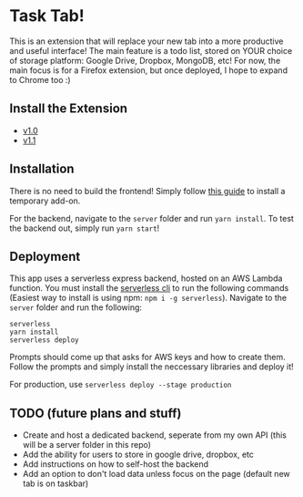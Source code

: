 # Task Tab!

This is an extension that will replace your new tab into a more productive and useful interface! The main feature is a todo list, stored on YOUR choice of storage platform: Google Drive, Dropbox, MongoDB, etc! For now, the main focus is for a Firefox extension, but once deployed, I hope to expand to Chrome too :)

## Install the Extension

- [v1.0](https://addons.mozilla.org/firefox/downloads/file/3774287/task_tab-1.0-fx.xpi)
- [v1.1](https://addons.mozilla.org/firefox/downloads/file/3774288/task_tab-1.1-fx.xpi)

## Installation

There is no need to build the frontend! Simply follow [this guide](https://extensionworkshop.com/documentation/develop/temporary-installation-in-firefox/) to install a temporary add-on.

For the backend, navigate to the `server` folder and run `yarn install`. To test the backend out, simply run `yarn start`!

## Deployment

This app uses a serverless express backend, hosted on an AWS Lambda function. You must install the [serverless cli](https://www.serverless.com/framework/docs/getting-started/) to run the following commands (Easiest way to install is using npm: `npm i -g serverless`). Navigate to the `server` folder and run the following:

```
serverless
yarn install
serverless deploy
```

Prompts should come up that asks for AWS keys and how to create them. Follow the prompts and simply install the neccessary libraries and deploy it!

For production, use `serverless deploy --stage production`

## TODO (future plans and stuff)

* Create and host a dedicated backend, seperate from my own API (this will be a server folder in this repo)
* Add the ability for users to store in google drive, dropbox, etc
* Add instructions on how to self-host the backend
* Add an option to don't load data unless focus on the page (default new tab is on taskbar)
